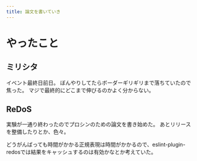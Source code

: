 ```yaml
---
title: 論文を書いていき
---
```


# やったこと

## ミリシタ

イベント最終日前日。
ぼんやりしてたらボーダーギリギリまで落ちていたので焦った。
マジで最終的にどこまで伸びるのかよく分からない。

## ReDoS

実験が一通り終わったのでプロシンのための論文を書き始めた。
あとリリースを整備したりとか、色々。

どうがんばっても時間がかかる正規表現は時間がかかるので、eslint-plugin-redosでは結果をキャッシュするのは有効かなとか考えていた。
